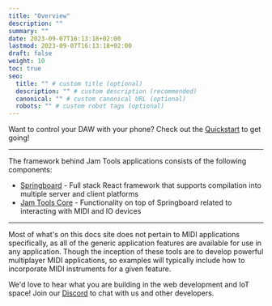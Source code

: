 ```yaml
---
title: "Overview"
description: ""
summary: ""
date: 2023-09-07T16:13:18+02:00
lastmod: 2023-09-07T16:13:18+02:00
draft: false
weight: 10
toc: true
seo:
  title: "" # custom title (optional)
  description: "" # custom description (recommended)
  canonical: "" # custom canonical URL (optional)
  robots: "" # custom robot tags (optional)
---
```


Want to control your DAW with your phone? Check out the [Quickstart](/docs/introduction/quickstart) to get going!

---

The framework behind Jam Tools applications consists of the following components:

- [Springboard](../../springboard/overview) - Full stack React framework that supports compilation into multiple server and client platforms
- [Jam Tools Core](../../jamtools/overview) - Functionality on top of Springboard related to interacting with MIDI and IO devices

---

Most of what's on this docs site does not pertain to MIDI applications specifically, as all of the generic application features are available for use in any application. Though the inception of these tools are to develop powerful multiplayer MIDI applications, so examples will typically include how to incorporate MIDI instruments for a given feature.

We'd love to hear what you are building in the web development and IoT space! Join our [Discord](https://jam.tools/discord) to chat with us and other developers.
